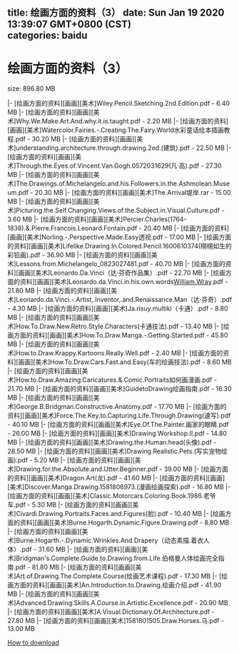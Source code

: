 
title: 绘画方面的资料（3）
date: Sun Jan 19 2020 13:39:07 GMT+0800 (CST)    
categories: baidu
---

# 绘画方面的资料（3）
size: 896.80 MB
 
 
|- [绘画方面的资料][画画][美术]Wiley.Pencil.Sketching.2nd.Edition.pdf - 6.40 MB
|- [绘画方面的资料][画画][美术]Why.We.Make.Art.And.why.it.is.taught.pdf - 2.20 MB
|- [绘画方面的资料][画画][美术]Watercolor.Fairies.-.Creating.The.Fairy.World水彩童话绘本插画教程.pdf - 30.20 MB
|- [绘画方面的资料][画画][美术]understanding.architecture.through.drawing.2ed.(建筑).pdf - 22.50 MB
|- [绘画方面的资料][画画][美术]Through.the.Eyes.of.Vincent.Van.Gogh.0572031629(凡·高).pdf - 27.30 MB
|- [绘画方面的资料][画画][美术]The.Drawings.of.Michelangelo.and.his.Followers.in.the.Ashmolean.Museum.pdf - 20.30 MB
|- [绘画方面的资料][画画][美术]The.Arrival堤岸.rar - 15.00 MB
|- [绘画方面的资料][画画][美术]Picturing.the.Self.Changing.Views.of.the.Subject.in.Visual.Culture.pdf - 3.60 MB
|- [绘画方面的资料][画画][美术]Percier.Charles(1764-1838).&.Pierre.Francois.Leonard.Fontain.pdf - 20.40 MB
|- [绘画方面的资料][画画][美术]Norling.-.Perspective.Made.Easy透视.pdf - 17.00 MB
|- [绘画方面的资料][画画][美术]Lifelike.Drawing.In.Colored.Pencil.1600610374(栩栩如生的彩铅画).pdf - 36.90 MB
|- [绘画方面的资料][画画][美术]Lessons.from.Michelangelo_0823027481.pdf - 40.70 MB
|- [绘画方面的资料][画画][美术]Leonardo.Da.Vinci（达·芬奇作品集）.pdf - 22.70 MB
|- [绘画方面的资料][画画][美术]Leonardo.da.Vinci.in.his.own.words[William.Wray](达·芬奇).pdf - 21.80 MB
|- [绘画方面的资料][画画][美术]Leonardo.da.Vinci.-.Artist,.Inventor,.and.Renaissance.Man（达·芬奇）.pdf - 4.30 MB
|- [绘画方面的资料][画画][美术]Ja.risuy.multiki（卡通）.pdf - 8.80 MB
|- [绘画方面的资料][画画][美术]How.To.Draw.New.Retro.Style.Characters(卡通技法).pdf - 13.40 MB
|- [绘画方面的资料][画画][美术]How.To.Draw.Manga.-.Getting.Started.pdf - 45.80 MB
|- [绘画方面的资料][画画][美术]How.to.Draw.Krappy.Kartoons.Really.Well.pdf - 2.40 MB
|- [绘画方面的资料][画画][美术]How.To.Draw.Cars.Fast.and.Easy(车的绘画技法).pdf - 8.60 MB
|- [绘画方面的资料][画画][美术]How.to.Draw.Amazing.Caricatures.&.Comic.Portraits如何画漫画.pdf - 21.70 MB
|- [绘画方面的资料][画画][美术]GuidetoDrawing绘画指南.pdf - 16.30 MB
|- [绘画方面的资料][画画][美术]George.B.Bridgman.Constructive.Anatomy.pdf - 17.70 MB
|- [绘画方面的资料][画画][美术]Force.The.Key.to.Capturing.Life.Through.Drawing(速写).pdf - 40.10 MB
|- [绘画方面的资料][画画][美术]Eye.Of.The.Painter.画家的眼睛.pdf - 26.00 MB
|- [绘画方面的资料][画画][美术]Drawing.Workshop.II.pdf - 14.80 MB
|- [绘画方面的资料][画画][美术]Drawing.the.Human.head(头像).pdf - 28.50 MB
|- [绘画方面的资料][画画][美术]Drawing.Realistic.Pets.(写实宠物绘画).pdf - 5.20 MB
|- [绘画方面的资料][画画][美术]Drawing.for.the.Absolute.and.Utter.Beginner.pdf - 39.00 MB
|- [绘画方面的资料][画画][美术]Dragon.Art(龙).pdf - 41.60 MB
|- [绘画方面的资料][画画][美术]Discover.Manga.Drawing.1581806973.(漫画绘画探索).pdf - 16.80 MB
|- [绘画方面的资料][画画][美术]Classic.Motorcars.Coloring.Book.1986.老爷车.pdf - 5.30 MB
|- [绘画方面的资料][画画][美术]Civardi.Drawing.Portraits.Faces.and.Figures(脸).pdf - 10.40 MB
|- [绘画方面的资料][画画][美术]Burne.Hogarth.Dynamic.Figure.Drawing.pdf - 8.80 MB
|- [绘画方面的资料][画画][美术]Burne.Hogarth.-.Dynamic.Wrinkles.And.Drapery（动态素描.着衣人体）.pdf - 31.60 MB
|- [绘画方面的资料][画画][美术]Bridgman's.Complete.Guide.to.Drawing.from.Life.伯格曼人体绘画完全指南.pdf - 81.80 MB
|- [绘画方面的资料][画画][美术]Art.of.Drawing.The.Complete.Course(绘画艺术课程).pdf - 17.30 MB
|- [绘画方面的资料][画画][美术]An.Introduction.to.Drawing.绘画介绍.pdf - 41.90 MB
|- [绘画方面的资料][画画][美术]Advanced.Drawing.Skills.A.Course.in.Artistic.Excellence.pdf - 20.90 MB
|- [绘画方面的资料][画画][美术]A.Visual.Dictionary.Of.Architecture.pdf - 27.80 MB
|- [绘画方面的资料][画画][美术]1581801505.Draw.Horses.马.pdf - 13.00 MB

[How to download](https://bpcam.bemobtrk.com/go/2ceec3aa-1ca2-46d6-b9ff-aaa5c184517c?jno=3536)